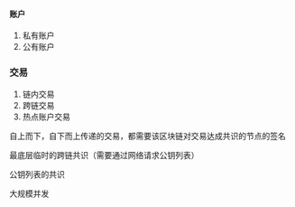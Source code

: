 #### 账户
1. 私有账户
2. 公有账户

### 交易
1. 链内交易
2. 跨链交易
3. 热点账户交易

自上而下，自下而上传递的交易，都需要该区块链对交易达成共识的节点的签名

最底层临时的跨链共识（需要通过网络请求公钥列表）

公钥列表的共识

大规模并发

